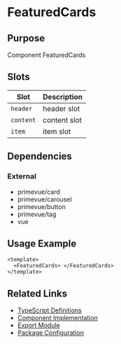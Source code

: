 # FeaturedCards

## Purpose

Component FeaturedCards

## Slots

| Slot      | Description  |
| --------- | ------------ |
| `header`  | header slot  |
| `content` | content slot |
| `item`    | item slot    |

## Dependencies

### External

- primevue/card
- primevue/carousel
- primevue/button
- primevue/tag
- vue

## Usage Example

```vue
<template>
  <FeaturedCards> </FeaturedCards>
</template>
```

## Related Links

- [TypeScript Definitions](./FeaturedCards.d.ts)
- [Component Implementation](./FeaturedCards.vue)
- [Export Module](./featuredcards.js)
- [Package Configuration](./package.json)
